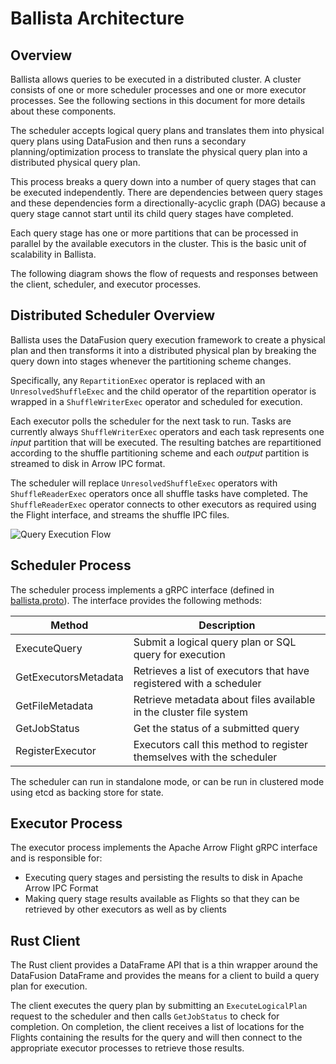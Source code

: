 <!---
  Licensed to the Apache Software Foundation (ASF) under one
  or more contributor license agreements.  See the NOTICE file
  distributed with this work for additional information
  regarding copyright ownership.  The ASF licenses this file
  to you under the Apache License, Version 2.0 (the
  "License"); you may not use this file except in compliance
  with the License.  You may obtain a copy of the License at

    http://www.apache.org/licenses/LICENSE-2.0

  Unless required by applicable law or agreed to in writing,
  software distributed under the License is distributed on an
  "AS IS" BASIS, WITHOUT WARRANTIES OR CONDITIONS OF ANY
  KIND, either express or implied.  See the License for the
  specific language governing permissions and limitations
  under the License.
-->

# Ballista Architecture

## Overview

Ballista allows queries to be executed in a distributed cluster. A cluster consists of one or
more scheduler processes and one or more executor processes. See the following sections in this document for more
details about these components.

The scheduler accepts logical query plans and translates them into physical query plans using DataFusion and then
runs a secondary planning/optimization process to translate the physical query plan into a distributed physical
query plan.

This process breaks a query down into a number of query stages that can be executed independently. There are
dependencies between query stages and these dependencies form a directionally-acyclic graph (DAG) because a query
stage cannot start until its child query stages have completed.

Each query stage has one or more partitions that can be processed in parallel by the available
executors in the cluster. This is the basic unit of scalability in Ballista.

The following diagram shows the flow of requests and responses between the client, scheduler, and executor
processes.

## Distributed Scheduler Overview

Ballista uses the DataFusion query execution framework to create a physical plan and then transforms it into a
distributed physical plan by breaking the query down into stages whenever the partitioning scheme changes.

Specifically, any `RepartitionExec` operator is replaced with an `UnresolvedShuffleExec` and the child operator
of the repartition operator is wrapped in a `ShuffleWriterExec` operator and scheduled for execution.

Each executor polls the scheduler for the next task to run. Tasks are currently always `ShuffleWriterExec` operators
and each task represents one _input_ partition that will be executed. The resulting batches are repartitioned
according to the shuffle partitioning scheme and each _output_ partition is streamed to disk in Arrow IPC format.

The scheduler will replace `UnresolvedShuffleExec` operators with `ShuffleReaderExec` operators once all shuffle
tasks have completed. The `ShuffleReaderExec` operator connects to other executors as required using the Flight
interface, and streams the shuffle IPC files.

![Query Execution Flow](images/query-execution.png)

## Scheduler Process

The scheduler process implements a gRPC interface (defined in
[ballista.proto](../rust/core/proto/ballista.proto)). The interface provides the following methods:

| Method               | Description                                                          |
| -------------------- | -------------------------------------------------------------------- |
| ExecuteQuery         | Submit a logical query plan or SQL query for execution               |
| GetExecutorsMetadata | Retrieves a list of executors that have registered with a scheduler  |
| GetFileMetadata      | Retrieve metadata about files available in the cluster file system   |
| GetJobStatus         | Get the status of a submitted query                                  |
| RegisterExecutor     | Executors call this method to register themselves with the scheduler |

The scheduler can run in standalone mode, or can be run in clustered mode using etcd as backing store for state.

## Executor Process

The executor process implements the Apache Arrow Flight gRPC interface and is responsible for:

- Executing query stages and persisting the results to disk in Apache Arrow IPC Format
- Making query stage results available as Flights so that they can be retrieved by other executors as well as by
  clients

## Rust Client

The Rust client provides a DataFrame API that is a thin wrapper around the DataFusion DataFrame and provides
the means for a client to build a query plan for execution.

The client executes the query plan by submitting an `ExecuteLogicalPlan` request to the scheduler and then calls
`GetJobStatus` to check for completion. On completion, the client receives a list of locations for the Flights
containing the results for the query and will then connect to the appropriate executor processes to retrieve
those results.
